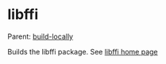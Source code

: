 libffi
=====================

Parent: [build-locally](../../README.md)

Builds the libffi package. See [libffi home page](http://sourceware.org/libffi)



